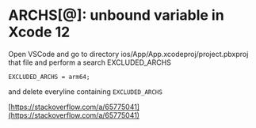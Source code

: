 # ARCHS[@]: unbound variable in Xcode 12

Open VSCode and go to directory ios/App/App.xcodeproj/project.pbxproj that file and perform a search EXCLUDED_ARCHS

`EXCLUDED_ARCHS = arm64; `

and delete everyline containing `EXCLUDED_ARCHS`

[https://stackoverflow.com/a/65775041](https://stackoverflow.com/a/65775041)

